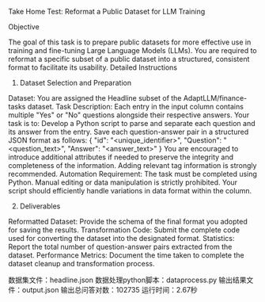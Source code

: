 Take Home Test: Reformat a Public Dataset for LLM Training

Objective

The goal of this task is to prepare public datasets for more effective use in training and fine-tuning Large Language Models (LLMs). You are required to reformat a specific subset of a public dataset into a structured, consistent format to facilitate its usability.
Detailed Instructions

1. Dataset Selection and Preparation

Dataset: You are assigned the Headline subset of the AdaptLLM/finance-tasks dataset.
Task Description: Each entry in the input column contains multiple "Yes" or "No" questions alongside their respective answers. Your task is to:
Develop a Python script to parse and separate each question and its answer from the entry.
Save each question-answer pair in a structured JSON format as follows:
{
  "id": "<unique_identifier>",
  "Question": "<question_text>",
  "Answer": "<answer_text>"
}
You are encouraged to introduce additional attributes if needed to preserve the integrity and completeness of the information. Adding relevant tag information is strongly recommended.
Automation Requirement: The task must be completed using Python. Manual editing or data manipulation is strictly prohibited. Your script should efficiently handle variations in data format within the column.

2. Deliverables

Reformatted Dataset: Provide the schema of the final format you adopted for saving the results.
Transformation Code: Submit the complete code used for converting the dataset into the designated format.
Statistics: Report the total number of question-answer pairs extracted from the dataset.
Performance Metrics: Document the time taken to complete the dataset cleanup and transformation process.

数据集文件：headline.json
数据处理python脚本：dataprocess.py
输出结果文件：output.json
输出总问答对数：102735
运行时间：2.67秒
